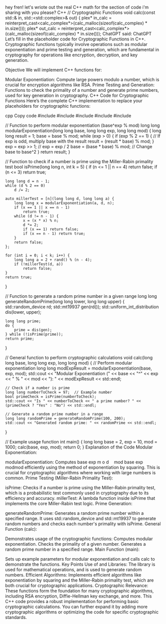 hey fren! let's wriote out the real C++ math for the section of code i'm sharing with you  please?
C++
    //  Cryptographic Functions
            void calc(const std::<double>& in, std::<std::complex<double>>& out) {
        plex* in_calc = reinterpret_cast<calc_complex*>(calc_malloc(sizeof(calc_complex) * in.size()));
        plex* out_calc = reinterpret_cast<calc_complex*>(calc_malloc(sizeof(calc_complex) * in.size()));
ChatGPT said:
ChatGPT
Let’s fill in the placeholder code for Cryptographic Functions in C++. Cryptographic functions typically involve operations such as modular exponentiation and prime testing and generation, which are fundamental in cryptography for operations like encryption, decryption, and key generation.

Objective
We will implement C++ functions for:

Modular Exponentiation: Compute large powers modulo a number, which is crucial for encryption algorithms like RSA.
Prime Testing and Generation: Functions to check the primality of a number and generate prime numbers, used for key generation in cryptography.
C++ Code for Cryptographic Functions
Here’s the complete C++ implementation to replace your placeholders for cryptographic functions:

cpp
Copy code
#include <iostream>
#include <vector>
#include <complex>
#include <cmath>
#include <random>

// Function to perform modular exponentiation (base^exp % mod)
long long modularExponentiation(long long base, long long exp, long long mod) {
    long long result = 1;
    base = base % mod;
    while (exp > 0) {
        if (exp % 2 == 1) {  // If exp is odd, multiply base with the result
            result = (result * base) % mod;
        }
        exp = exp >> 1;  // exp = exp / 2
        base = (base * base) % mod;  // Change base to base^2
    }
    return result;
}

// Function to check if a number is prime using the Miller-Rabin primality test
bool isPrime(long long n, int k = 5) {
    if (n <= 1 || n == 4) return false;
    if (n <= 3) return true;

    long long d = n - 1;
    while (d % 2 == 0)
        d /= 2;

    auto millerTest = [n](long long d, long long a) {
        long long x = modularExponentiation(a, d, n);
        if (x == 1 || x == n - 1)
            return true;
        while (d != n - 1) {
            x = (x * x) % n;
            d *= 2;
            if (x == 1) return false;
            if (x == n - 1) return true;
        }
        return false;
    };

    for (int i = 0; i < k; i++) {
        long long a = 2 + rand() % (n - 4);
        if (!millerTest(d, a))
            return false;
    }
    return true;
}

// Function to generate a random prime number in a given range
long long generateRandomPrime(long long lower, long long upper) {
    std::random_device rd;
    std::mt19937 gen(rd());
    std::uniform_int_distribution<long long> dis(lower, upper);

    long long prime;
    do {
        prime = dis(gen);
    } while (!isPrime(prime));
    return prime;
}

// General function to perform cryptographic calculations
void calc(long long base, long long exp, long long mod) {
    // Perform modular exponentiation
    long long modExpResult = modularExponentiation(base, exp, mod);
    std::cout << "Modular Exponentiation (" << base << "^" << exp << " % " << mod << "): " << modExpResult << std::endl;

    // Check if a number is prime
    long long numberToCheck = 97;  // Example number
    bool primeCheck = isPrime(numberToCheck);
    std::cout << "Is " << numberToCheck << " a prime number? " << (primeCheck ? "Yes" : "No") << std::endl;

    // Generate a random prime number in a range
    long long randomPrime = generateRandomPrime(100, 200);
    std::cout << "Generated random prime: " << randomPrime << std::endl;
}

// Example usage function
int main() {
    long long base = 2, exp = 10, mod = 1000;
    calc(base, exp, mod);
    return 0;
}
Explanation of the Code
Modular Exponentiation:

modularExponentiation: Computes 
base
exp
m
o
d
 
 
mod
base 
exp
 modmod efficiently using the method of exponentiation by squaring. This is crucial for cryptographic algorithms where working with large numbers is common.
Prime Testing (Miller-Rabin Primality Test):

isPrime: Checks if a number is prime using the Miller-Rabin primality test, which is a probabilistic test commonly used in cryptography due to its efficiency and accuracy.
millerTest: A lambda function inside isPrime that implements the core Miller-Rabin test logic.
Prime Generation:

generateRandomPrime: Generates a random prime number within a specified range. It uses std::random_device and std::mt19937 to generate random numbers and checks each number's primality with isPrime.
General Function (calc):

Demonstrates usage of the cryptographic functions:
Computes modular exponentiation.
Checks the primality of a given number.
Generates a random prime number in a specified range.
Main Function (main):

Sets up example parameters for modular exponentiation and calls calc to demonstrate the functions.
Key Points
Use of <cmath> and <random> Libraries: The <cmath> library is used for mathematical operations, and <random> is used to generate random numbers.
Efficient Algorithms: Implements efficient algorithms like exponentiation by squaring and the Miller-Rabin primality test, which are both crucial for cryptographic applications.
Cryptographic Relevance: These functions form the foundation for many cryptographic algorithms, including RSA encryption, Diffie-Hellman key exchange, and more.
This C++ code provides a robust implementation for performing basic cryptographic calculations. You can further expand it by adding more cryptographic algorithms or optimizing the code for specific cryptographic standards.